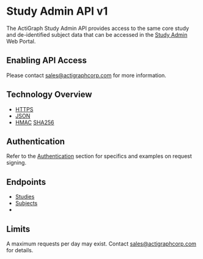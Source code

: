 Study Admin API v1
===============

The ActiGraph Study Admin API provides access to the same core study and de-identified subject data that can be accessed in the [Study Admin](http://studyadmin.actigraphcorp.com) Web Portal.

Enabling API Access
-------------------
Please contact [sales@actigraphcorp.com](mailto:sales@actigraphcorp.com) for more information.

Technology Overview
-------------------
 * [HTTPS](http://tools.ietf.org/html/rfc2818)
 * [JSON](http://tools.ietf.org/html/rfc4627)
 * [HMAC](http://tools.ietf.org/html/rfc2104) [SHA256](http://tools.ietf.org/html/rfc4634)

Authentication
--------------
Refer to the [Authentication](sections/authentication.md) section for specifics and examples on request signing.

Endpoints
---------
 * [Studies](sections/studies.md)
 * [Subjects](sections/subjects.md)
 * 

Limits
------
A maximum requests per day may exist.  Contact [sales@actigraphcorp.com](mailto:sales@actigraphcorp.com) for details.
